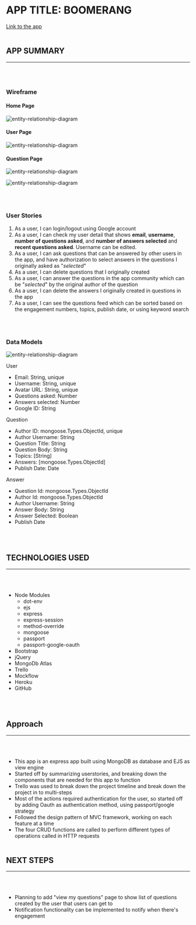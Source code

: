 # **APP TITLE: BOOMERANG**

[Link to the app](https://app-boomerang.herokuapp.com/)
<br>
<br>

## APP SUMMARY

---

<br>
<br>

### **Wireframe**

#### Home Page

![entity-relationship-diagram](./project-detail/home.JPG)

#### User Page

![entity-relationship-diagram](./project-detail/user.JPG)

#### Question Page

![entity-relationship-diagram](./project-detail/new-question.JPG)

![entity-relationship-diagram](./project-detail/show-question.JPG)

<br>
<br>

### **User Stories**

1. As a user, I can login/logout using Google account
2. As a user, I can check my user detail that shows **email**, **username**, **number of questions asked**, and **number of answers selected** and **recent questions asked**. Username can be edited.
3. As a user, I can ask questions that can be answered by other users in the app, and have authorization to select answers in the questions I originally asked as "_selected_"
4. As a user, I can delete questions that I originally created
5. As a user, I can answer the questions in the app community which can be "_selected_" by the original author of the question
6. As a user, I can delete the answers I originally created in questions in the app
7. As a user, I can see the questions feed which can be sorted based on the engagement numbers, topics, publish date, or using keyword search

<br>
<br>

### **Data Models**

![entity-relationship-diagram](./project-detail/erd.JPG)

User

- Email: String, unique
- Username: String, unique
- Avatar URL: String, unique
- Questions asked: Number
- Answers selected: Number
- Google ID: String

Question

- Author ID: mongoose.Types.ObjectId, unique
- Author Username: String
- Question Title: String
- Question Body: String
- Topics: [String]
- Answers: [mongoose.Types.ObjectId]
- Publish Date: Date

Answer

- Question Id: mongoose.Types.ObjectId
- Author Id: mongoose.Types.ObjectId
- Author Username: String
- Answer Body: String
- Answer Selected: Boolean
- Publish Date

<br>
<br>

## TECHNOLOGIES USED

---

<br>
<br>

- Node Modules
  - dot-env
  - ejs
  - express
  - express-session
  - method-override
  - mongoose
  - passport
  - passport-google-oauth
- Bootstrap
- jQuery
- MongoDb Atlas
- Trello
- Mockflow
- Heroku
- GitHub

<br>
<br>

## Approach

---

<br>
<br>

- This app is an express app built using MongoDB as database and EJS as view engine
- Started off by summarizing userstories, and breaking down the components that are needed for this app to function
- Trello was used to break down the project timeline and break down the project in to multi-steps
- Most of the actions required authentication for the user, so started off by adding Oauth as authentication method, using passport/google strategy
- Followed the design pattern of MVC framework, working on each feature at a time
- The four CRUD functions are called to perform different types of operations called in HTTP requests
  <br>
  <br>

## NEXT STEPS

---

<br>
<br>

- Planning to add "view my questions" page to show list of questions created by the user that users can get to
- Notification functionality can be implemented to notify when there's engagement
